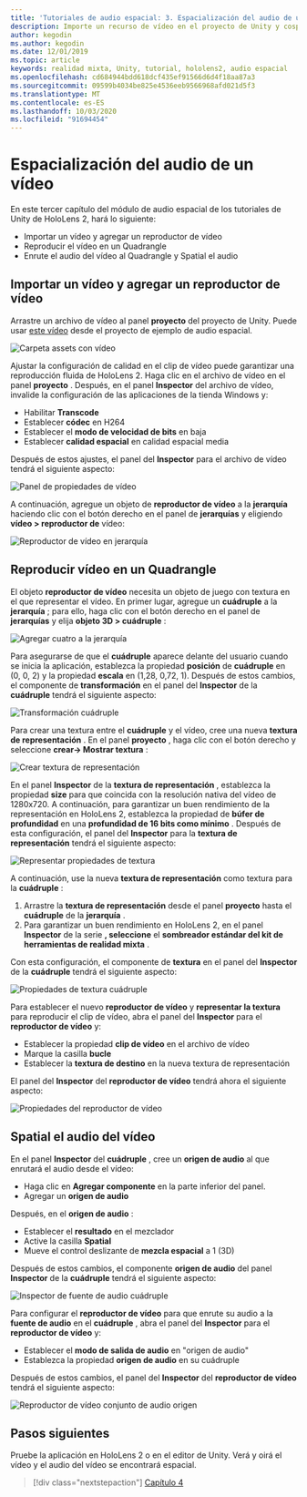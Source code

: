 ```yaml
---
title: 'Tutoriales de audio espacial: 3. Espacialización del audio de un vídeo'
description: Importe un recurso de vídeo en el proyecto de Unity y cospatiala el audio del vídeo.
author: kegodin
ms.author: kegodin
ms.date: 12/01/2019
ms.topic: article
keywords: realidad mixta, Unity, tutorial, hololens2, audio espacial
ms.openlocfilehash: cd684944bdd618dcf435ef91566d6d4f18aa87a3
ms.sourcegitcommit: 09599b4034be825e4536eeb9566968afd021d5f3
ms.translationtype: MT
ms.contentlocale: es-ES
ms.lasthandoff: 10/03/2020
ms.locfileid: "91694454"
---
```

# <a name="spatializing-audio-from-a-video"></a>Espacialización del audio de un vídeo
En este tercer capítulo del módulo de audio espacial de los tutoriales de Unity de HoloLens 2, hará lo siguiente:
* Importar un vídeo y agregar un reproductor de vídeo
* Reproducir el vídeo en un Quadrangle
* Enrute el audio del vídeo al Quadrangle y Spatial el audio

## <a name="import-a-video-and-add-a-video-player"></a>Importar un vídeo y agregar un reproductor de vídeo

Arrastre un archivo de vídeo al panel **proyecto** del proyecto de Unity. Puede usar [este vídeo](https://github.com/microsoft/spatialaudio-unity/blob/develop/Samples/MicrosoftSpatializerSample/Assets/Microsoft%20HoloLens%20-%20Spatial%20Sound-PTPvx7mDon4.mp4?raw=true) desde el proyecto de ejemplo de audio espacial.

![Carpeta assets con vídeo](images/spatial-audio/assets-folder-with-video.png)

Ajustar la configuración de calidad en el clip de vídeo puede garantizar una reproducción fluida de HoloLens 2. Haga clic en el archivo de vídeo en el panel **proyecto** . Después, en el panel **Inspector** del archivo de vídeo, invalide la configuración de las aplicaciones de la tienda Windows y:
* Habilitar **Transcode**
* Establecer **códec** en H264
* Establecer el **modo de velocidad de bits** en baja
* Establecer **calidad espacial** en calidad espacial media

Después de estos ajustes, el panel del **Inspector** para el archivo de vídeo tendrá el siguiente aspecto:

![Panel de propiedades de vídeo](images/spatial-audio/video-property-pane.png)

A continuación, agregue un objeto de **reproductor de vídeo** a la **jerarquía** haciendo clic con el botón derecho en el panel de **jerarquías** y eligiendo **vídeo > reproductor de** vídeo:

![Reproductor de vídeo en jerarquía](images/spatial-audio/video-player-in-hierarchy.png)

## <a name="play-video-onto-a-quadrangle"></a>Reproducir vídeo en un Quadrangle
El objeto **reproductor de vídeo** necesita un objeto de juego con textura en el que representar el vídeo. En primer lugar, agregue un **cuádruple** a la **jerarquía** ; para ello, haga clic con el botón derecho en el panel de **jerarquías** y elija **objeto 3D > cuádruple** :

![Agregar cuatro a la jerarquía](images/spatial-audio/add-quad-to-hierarchy.png)

Para asegurarse de que el **cuádruple** aparece delante del usuario cuando se inicia la aplicación, establezca la propiedad **posición** de **cuádruple** en (0, 0, 2) y la propiedad **escala** en (1,28, 0,72, 1). Después de estos cambios, el componente de **transformación** en el panel del **Inspector** de la **cuádruple** tendrá el siguiente aspecto:

![Transformación cuádruple](images/spatial-audio/quad-transform.png)

Para crear una textura entre el **cuádruple** y el vídeo, cree una nueva **textura de representación** . En el panel **proyecto** , haga clic con el botón derecho y seleccione **crear-> Mostrar textura** :

![Crear textura de representación](images/spatial-audio/create-render-texture.png)

En el panel **Inspector** de la **textura de representación** , establezca la propiedad **size** para que coincida con la resolución nativa del vídeo de 1280x720. A continuación, para garantizar un buen rendimiento de la representación en HoloLens 2, establezca la propiedad de **búfer de profundidad** en una **profundidad de 16 bits como mínimo** . Después de esta configuración, el panel del **Inspector** para la **textura de representación** tendrá el siguiente aspecto:

![Representar propiedades de textura](images/spatial-audio/render-texture-properties.png)

A continuación, use la nueva **textura de representación** como textura para la **cuádruple** :
1. Arrastre la **textura de representación** desde el panel **proyecto** hasta el **cuádruple** de la **jerarquía** .
2. Para garantizar un buen rendimiento en HoloLens 2, en el panel **Inspector** de la serie **, seleccione** el **sombreador estándar del kit de herramientas de realidad mixta** .

Con esta configuración, el componente de **textura** en el panel del **Inspector** de la **cuádruple** tendrá el siguiente aspecto:

![Propiedades de textura cuádruple](images/spatial-audio/quad-texture-properties.png)

Para establecer el nuevo **reproductor de vídeo** y **representar la textura** para reproducir el clip de vídeo, abra el panel del **Inspector** para el **reproductor de vídeo** y:
* Establecer la propiedad **clip de vídeo** en el archivo de vídeo
* Marque la casilla **bucle**
* Establecer la **textura de destino** en la nueva textura de representación

El panel del **Inspector** del **reproductor de vídeo** tendrá ahora el siguiente aspecto:

![Propiedades del reproductor de vídeo](images/spatial-audio/video-player-properties.png)

## <a name="spatialize-the-audio-from-the-video"></a>Spatial el audio del vídeo
En el panel **Inspector** del **cuádruple** , cree un **origen de audio** al que enrutará el audio desde el vídeo:
* Haga clic en **Agregar componente** en la parte inferior del panel.
* Agregar un **origen de audio**

Después, en el **origen de audio** :
* Establecer el **resultado** en el mezclador
* Active la casilla **Spatial**
* Mueve el control deslizante de **mezcla espacial** a 1 (3D)

Después de estos cambios, el componente **origen de audio** del panel **Inspector** de la **cuádruple** tendrá el siguiente aspecto:

![Inspector de fuente de audio cuádruple](images/spatial-audio/quad-audio-source-inspector.png)

Para configurar el **reproductor de vídeo** para que enrute su audio a la **fuente de audio** en el **cuádruple** , abra el panel del **Inspector** para el **reproductor de vídeo** y:
* Establecer el **modo de salida de audio** en "origen de audio"
* Establezca la propiedad **origen de audio** en su cuádruple

Después de estos cambios, el panel del **Inspector** del **reproductor de vídeo** tendrá el siguiente aspecto:

![Reproductor de vídeo conjunto de audio origen](images/spatial-audio/video-player-set-audio-source.png)

## <a name="next-steps"></a>Pasos siguientes
Pruebe la aplicación en HoloLens 2 o en el editor de Unity. Verá y oirá el vídeo y el audio del vídeo se encontrará espacial.

> [!div class="nextstepaction"]
> [Capítulo 4](unity-spatial-audio-ch4.md) 

